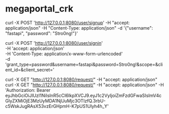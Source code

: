 # megaportal_crk

curl -X POST 'http://127.0.0.1:8080/user/signup' -H "accept: application/json" -H "Content-Type: application/json" -d '{"username": "fastapi", "password": "Stro0ng!"}'


curl -X POST 'http://127.0.0.1:8080/user/signin' \
-H 'accept: application/json' \
-H 'Content-Type: application/x-www-form-urlencoded' \
-d 'grant_type=password&username=fastapi&password=Stro0ng!&scope=&client_id=&client_secret='

curl -X GET "http://127.0.0.1:8080/request/" -H "accept: application/json"
curl -X GET "http://127.0.0.1:8080/request/" -H "accept: application/json" -H 'Authorization: Bearer eyJhbGciOiJIUzI1NiIsInR5cCI6IkpXVCJ9.eyJ1c2VyIjoiZmFzdGFwaSIsImV4cGlyZXMiOjE3MzUyMDA1NjUuMjc3OTIzfQ.3rbU-c5WskJugRAsX53vzErGHpmH-K7pUS1Ulyh4h_Y'